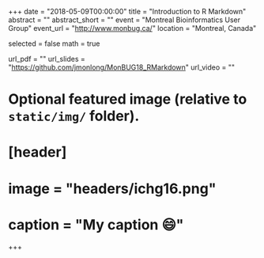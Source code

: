 +++
date = "2018-05-09T00:00:00"
title = "Introduction to R Markdown"
abstract = ""
abstract_short = ""
event = "Montreal Bioinformatics User Group"
event_url = "http://www.monbug.ca/"
location = "Montreal, Canada"

selected = false
math = true

url_pdf = ""
url_slides = "https://github.com/jmonlong/MonBUG18_RMarkdown"
url_video = ""

# Optional featured image (relative to `static/img/` folder).
# [header]
# image = "headers/ichg16.png"
# caption = "My caption :smile:"

+++
